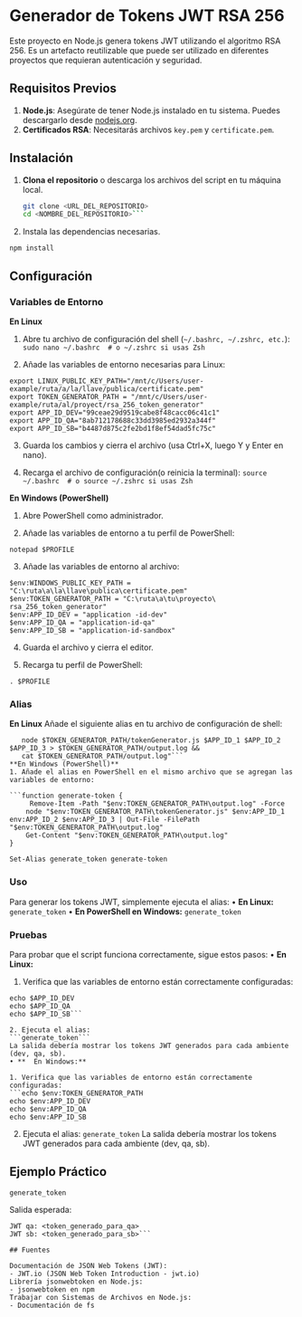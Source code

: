 # Generador de Tokens JWT RSA 256

Este proyecto en Node.js genera tokens JWT utilizando el algoritmo RSA 256. Es un artefacto reutilizable que puede ser utilizado en diferentes proyectos que requieran autenticación y seguridad.

## Requisitos Previos

1. **Node.js**: Asegúrate de tener Node.js instalado en tu sistema. Puedes descargarlo desde [nodejs.org](https://nodejs.org/).
2. **Certificados RSA**: Necesitarás archivos `key.pem` y `certificate.pem`.

## Instalación

1. **Clona el repositorio** o descarga los archivos del script en tu máquina local.
   ```sh
   git clone <URL_DEL_REPOSITORIO>
   cd <NOMBRE_DEL_REPOSITORIO>```
2. Instala las dependencias necesarias.
```
npm install
```

## Configuración
### Variables de Entorno
**En Linux**
1. Abre tu archivo de configuración del shell (```~/.bashrc, ~/.zshrc, etc.```):
```sudo nano ~/.bashrc  # o ~/.zshrc si usas Zsh```

2. Añade las variables de entorno necesarias para Linux:
```export LINUX_PRIVATE_KEY_PATH="/mnt/c/Users/user-example/ruta/a/la llave/privada/key.pem"
export LINUX_PUBLIC_KEY_PATH="/mnt/c/Users/user-example/ruta/a/la/llave/publica/certificate.pem"
export TOKEN_GENERATOR_PATH = "/mnt/c/Users/user-example/ruta/al/proyect/rsa_256_token_generator"
export APP_ID_DEV="99ceae29d9519cabe8f48cacc06c41c1"
export APP_ID_QA="8ab712178688c33dd3985ed2932a344f"
export APP_ID_SB="b4487d875c2fe2bd1f8ef54dad5fc75c"
```

3. Guarda los cambios y cierra el archivo (usa Ctrl+X, luego Y y Enter en nano).

4. Recarga el archivo de configuración(o reinicia la terminal):
```source ~/.bashrc  # o source ~/.zshrc si usas Zsh```

**En Windows (PowerShell)**
1. Abre PowerShell como administrador.

2. Añade las variables de entorno a tu perfil de PowerShell:

```notepad $PROFILE```

3. Añade las variables de entorno al archivo:

```$env:WINDOWS_PRIVATE_KEY_PATH = "C:\ruta\a\la\llave\privada\key.pem"
$env:WINDOWS_PUBLIC_KEY_PATH = "C:\ruta\a\la\llave\publica\certificate.pem"
$env:TOKEN_GENERATOR_PATH = "C:\ruta\a\tu\proyecto\ rsa_256_token_generator"
$env:APP_ID_DEV = "application -id-dev"
$env:APP_ID_QA = "application-id-qa"
$env:APP_ID_SB = "application-id-sandbox"
```
4. Guarda el archivo y cierra el editor.

5. Recarga tu perfil de PowerShell:

```. $PROFILE```

### Alias
**En Linux**
Añade el siguiente alias en tu archivo de configuración de shell:
```alias generate_tokenv2="rm -f $TOKEN_GENERATOR_PATH/output.log && 
   node $TOKEN_GENERATOR_PATH/tokenGenerator.js $APP_ID_1 $APP_ID_2 $APP_ID_3 > $TOKEN_GENERATOR_PATH/output.log && 
   cat $TOKEN_GENERATOR_PATH/output.log"```
**En Windows (PowerShell)**
1. Añade el alias en PowerShell en el mismo archivo que se agregan las variables de entorno:

```function generate-token {
     Remove-Item -Path "$env:TOKEN_GENERATOR_PATH\output.log" -Force
    node "$env:TOKEN_GENERATOR_PATH\tokenGenerator.js" $env:APP_ID_1   env:APP_ID_2 $env:APP_ID_3 | Out-File -FilePath "$env:TOKEN_GENERATOR_PATH\output.log"
    Get-Content "$env:TOKEN_GENERATOR_PATH\output.log"
}

Set-Alias generate_token generate-token
```
### Uso
Para generar los tokens JWT, simplemente ejecuta el alias:
• **En Linux:**
       	```generate_token```
• **En PowerShell en Windows:**
```generate_token```

### Pruebas
Para probar que el script funciona correctamente, sigue estos pasos:
• **En Linux:**

1. Verifica que las variables de entorno están correctamente configuradas:
```echo $TOKEN_GENERATOR_PATH
echo $APP_ID_DEV
echo $APP_ID_QA
echo $APP_ID_SB```

2. Ejecuta el alias:
```generate_token```
La salida debería mostrar los tokens JWT generados para cada ambiente (dev, qa, sb).
• **  En Windows:**

1. Verifica que las variables de entorno están correctamente configuradas:
```echo $env:TOKEN_GENERATOR_PATH
echo $env:APP_ID_DEV
echo $env:APP_ID_QA
echo $env:APP_ID_SB
```
2. Ejecuta el alias:
```generate_token```
La salida debería mostrar los tokens JWT generados para cada ambiente (dev, qa, sb).

## Ejemplo Práctico
```generate_token```

Salida esperada:
```JWT dev: <token_generado_para_dev>
JWT qa: <token_generado_para_qa>
JWT sb: <token_generado_para_sb>```

## Fuentes  

Documentación de JSON Web Tokens (JWT):
- JWT.io (JSON Web Token Introduction - jwt.io)
Librería jsonwebtoken en Node.js:
- jsonwebtoken en npm 
Trabajar con Sistemas de Archivos en Node.js:
- Documentación de fs  

